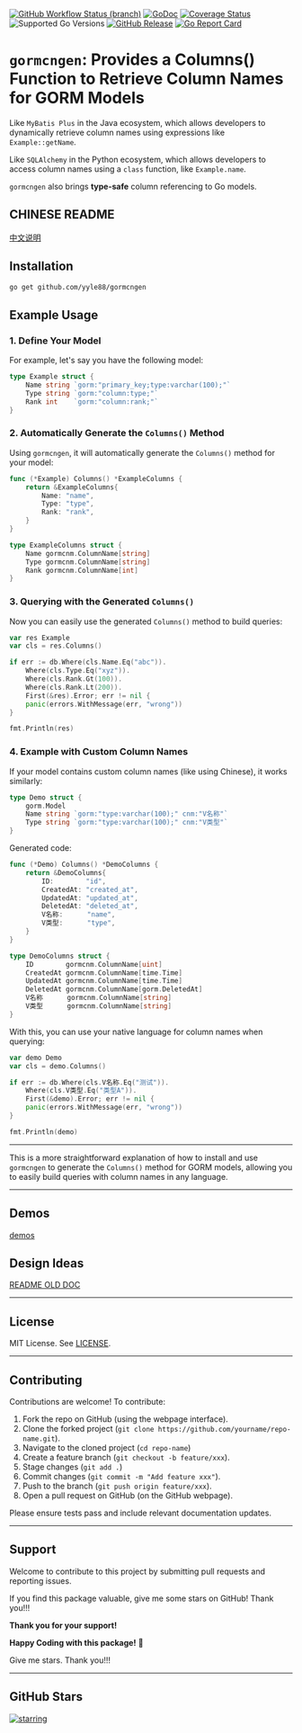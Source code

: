 [![GitHub Workflow Status (branch)](https://img.shields.io/github/actions/workflow/status/yyle88/gormcngen/release.yml?branch=main&label=BUILD)](https://github.com/yyle88/gormcngen/actions/workflows/release.yml?query=branch%3Amain)
[![GoDoc](https://pkg.go.dev/badge/github.com/yyle88/gormcngen)](https://pkg.go.dev/github.com/yyle88/gormcngen)
[![Coverage Status](https://img.shields.io/coveralls/github/yyle88/gormcngen/master.svg)](https://coveralls.io/github/yyle88/gormcngen?branch=main)
![Supported Go Versions](https://img.shields.io/badge/Go-1.22%2C%201.23-lightgrey.svg)
[![GitHub Release](https://img.shields.io/github/release/yyle88/gormcngen.svg)](https://github.com/yyle88/gormcngen/releases)
[![Go Report Card](https://goreportcard.com/badge/github.com/yyle88/gormcngen)](https://goreportcard.com/report/github.com/yyle88/gormcngen)

# `gormcngen`: Provides a Columns() Function to Retrieve Column Names for GORM Models

Like `MyBatis Plus` in the Java ecosystem, which allows developers to dynamically retrieve column names using expressions like `Example::getName`.

Like `SQLAlchemy` in the Python ecosystem, which allows developers to access column names using a `class` function, like `Example.name`.

`gormcngen` also brings **type-safe** column referencing to Go models.

## CHINESE README

[中文说明](README.zh.md)

## Installation

```bash
go get github.com/yyle88/gormcngen
```

## Example Usage

### 1. Define Your Model

For example, let's say you have the following model:

```go
type Example struct {
	Name string `gorm:"primary_key;type:varchar(100);"`
	Type string `gorm:"column:type;"`
	Rank int    `gorm:"column:rank;"`
}
```

### 2. Automatically Generate the `Columns()` Method

Using `gormcngen`, it will automatically generate the `Columns()` method for your model:

```go
func (*Example) Columns() *ExampleColumns {
	return &ExampleColumns{
		Name: "name",
		Type: "type",
		Rank: "rank",
	}
}

type ExampleColumns struct {
	Name gormcnm.ColumnName[string]
	Type gormcnm.ColumnName[string]
	Rank gormcnm.ColumnName[int]
}
```

### 3. Querying with the Generated `Columns()`

Now you can easily use the generated `Columns()` method to build queries:

```go
var res Example
var cls = res.Columns()

if err := db.Where(cls.Name.Eq("abc")).
    Where(cls.Type.Eq("xyz")).
    Where(cls.Rank.Gt(100)).
    Where(cls.Rank.Lt(200)).
    First(&res).Error; err != nil {
    panic(errors.WithMessage(err, "wrong"))
}

fmt.Println(res)
```

### 4. Example with Custom Column Names

If your model contains custom column names (like using Chinese), it works similarly:

```go
type Demo struct {
	gorm.Model
	Name string `gorm:"type:varchar(100);" cnm:"V名称"`
	Type string `gorm:"type:varchar(100);" cnm:"V类型"`
}
```

Generated code:

```go
func (*Demo) Columns() *DemoColumns {
	return &DemoColumns{
		ID:        "id",
		CreatedAt: "created_at",
		UpdatedAt: "updated_at",
		DeletedAt: "deleted_at",
		V名称:      "name",
		V类型:      "type",
	}
}

type DemoColumns struct {
	ID        gormcnm.ColumnName[uint]
	CreatedAt gormcnm.ColumnName[time.Time]
	UpdatedAt gormcnm.ColumnName[time.Time]
	DeletedAt gormcnm.ColumnName[gorm.DeletedAt]
	V名称      gormcnm.ColumnName[string]
	V类型      gormcnm.ColumnName[string]
}
```

With this, you can use your native language for column names when querying:

```go
var demo Demo
var cls = demo.Columns()

if err := db.Where(cls.V名称.Eq("测试")).
    Where(cls.V类型.Eq("类型A")).
    First(&demo).Error; err != nil {
    panic(errors.WithMessage(err, "wrong"))
}

fmt.Println(demo)
```

---

This is a more straightforward explanation of how to install and use `gormcngen` to generate the `Columns()` method for GORM models, allowing you to easily build queries with column names in any language.

---

## Demos

[demos](internal/demos)

## Design Ideas

[README OLD DOC](internal/docs/README_OLD_DOC.en.md)

---

## License

MIT License. See [LICENSE](LICENSE).

---

## Contributing

Contributions are welcome! To contribute:

1. Fork the repo on GitHub (using the webpage interface).
2. Clone the forked project (`git clone https://github.com/yourname/repo-name.git`).
3. Navigate to the cloned project (`cd repo-name`)
4. Create a feature branch (`git checkout -b feature/xxx`).
5. Stage changes (`git add .`)
6. Commit changes (`git commit -m "Add feature xxx"`).
7. Push to the branch (`git push origin feature/xxx`).
8. Open a pull request on GitHub (on the GitHub webpage).

Please ensure tests pass and include relevant documentation updates.

---

## Support

Welcome to contribute to this project by submitting pull requests and reporting issues.

If you find this package valuable, give me some stars on GitHub! Thank you!!!

**Thank you for your support!**

**Happy Coding with this package!** 🎉

Give me stars. Thank you!!!

---

## GitHub Stars

[![starring](https://starchart.cc/yyle88/gormcngen.svg?variant=adaptive)](https://starchart.cc/yyle88/gormcngen)
